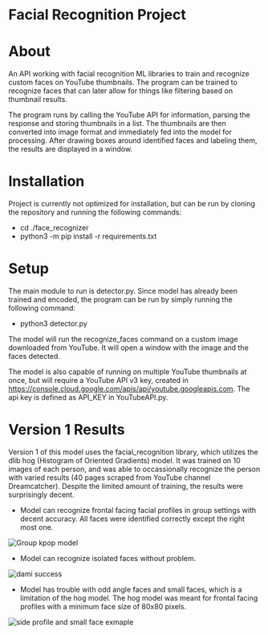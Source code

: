 # Facial Recognition Project

# About 

An API working with facial recognition ML libraries to train and recognize custom faces on YouTube thumbnails. The program can be trained to recognize faces that can later allow for things like filtering based on thumbnail results. 

The program runs by calling the YouTube API for information, parsing the response and storing thumbnails in a list. The thumbnails are then converted into image format and immediately fed into the model for processing. After drawing boxes around identified faces and labeling them, the results are displayed in a window. 

# Installation

Project is currently not optimized for installation, but can be run by cloning the repository and running the following commands:

* cd ./face_recognizer
* python3 -m pip install -r requirements.txt

# Setup

The main module to run is detector.py. Since model has already been trained and encoded, the program can be run by simply running the following command:

* python3 detector.py

The model will run the recognize_faces command on a custom image downloaded from YouTube. It will open a window with the image and the faces detected. 

The model is also capable of running on multiple YouTube thumbnails at once, but will require a YouTube API v3 key, created in https://console.cloud.google.com/apis/api/youtube.googleapis.com. The api key is defined as API_KEY in YouTubeAPI.py.

# Version 1 Results

Version 1 of this model uses the facial_recognition library, which utilizes the dlib hog (Histogram of Oriented Gradients) model. It was trained on 10 images of each person, and was able to occassionally recognize the person with varied results (40 pages scraped from YouTube channel Dreamcatcher). Despite the limited amount of training, the results were surprisingly decent. 

* Model can recognize frontal facing facial profiles in group settings with decent accuracy. All faces were identified correctly except the right most one.

![Group kpop model](https://github.com/williamqin14/Facial-Recognition-Project/assets/84489685/a3708178-dc7a-489e-872b-8751be9bf610)

* Model can recognize isolated faces without problem.

 ![dami success](https://github.com/williamqin14/Facial-Recognition-Project/assets/84489685/87e7dd95-85c0-4b1f-b002-acfc66646d2b)

* Model has trouble with odd angle faces and small faces, which is a limitation of the hog model. The hog model was meant for frontal facing profiles with a minimum face size of 80x80 pixels.

![side profile and small face exmaple](https://github.com/williamqin14/Facial-Recognition-Project/assets/84489685/fc91166d-e346-4256-ac17-464dbb9bb558)



